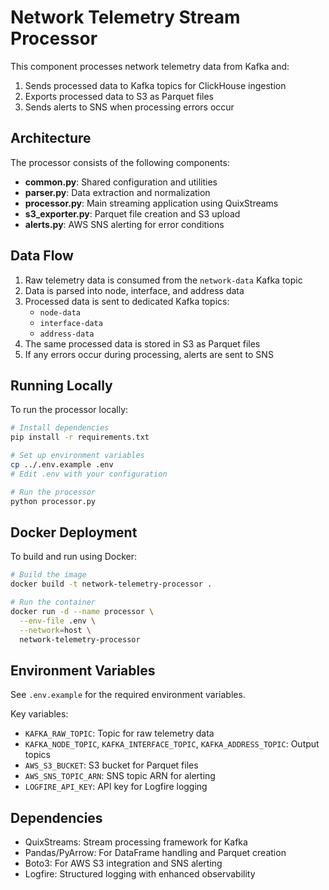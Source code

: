 # Network Telemetry Stream Processor

This component processes network telemetry data from Kafka and:
1. Sends processed data to Kafka topics for ClickHouse ingestion
2. Exports processed data to S3 as Parquet files
3. Sends alerts to SNS when processing errors occur

## Architecture

The processor consists of the following components:

- **common.py**: Shared configuration and utilities
- **parser.py**: Data extraction and normalization
- **processor.py**: Main streaming application using QuixStreams
- **s3_exporter.py**: Parquet file creation and S3 upload
- **alerts.py**: AWS SNS alerting for error conditions

## Data Flow

1. Raw telemetry data is consumed from the `network-data` Kafka topic
2. Data is parsed into node, interface, and address data
3. Processed data is sent to dedicated Kafka topics:
   - `node-data`
   - `interface-data`
   - `address-data`
4. The same processed data is stored in S3 as Parquet files
5. If any errors occur during processing, alerts are sent to SNS

## Running Locally

To run the processor locally:

```bash
# Install dependencies
pip install -r requirements.txt

# Set up environment variables
cp ../.env.example .env
# Edit .env with your configuration

# Run the processor
python processor.py
```

## Docker Deployment

To build and run using Docker:

```bash
# Build the image
docker build -t network-telemetry-processor .

# Run the container
docker run -d --name processor \
  --env-file .env \
  --network=host \
  network-telemetry-processor
```

## Environment Variables

See `.env.example` for the required environment variables.

Key variables:
- `KAFKA_RAW_TOPIC`: Topic for raw telemetry data
- `KAFKA_NODE_TOPIC`, `KAFKA_INTERFACE_TOPIC`, `KAFKA_ADDRESS_TOPIC`: Output topics
- `AWS_S3_BUCKET`: S3 bucket for Parquet files
- `AWS_SNS_TOPIC_ARN`: SNS topic ARN for alerting
- `LOGFIRE_API_KEY`: API key for Logfire logging

## Dependencies

- QuixStreams: Stream processing framework for Kafka
- Pandas/PyArrow: For DataFrame handling and Parquet creation
- Boto3: For AWS S3 integration and SNS alerting
- Logfire: Structured logging with enhanced observability 